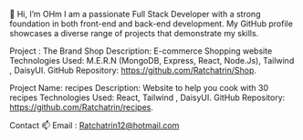 👋 Hi, I’m OHm
   I am a passionate Full Stack Developer with a strong foundation in both front-end and back-end development. My GitHub profile showcases a diverse range of projects that demonstrate my skills.

Project : The Brand Shop
Description: E-commerce Shopping website
Technologies Used: M.E.R.N (MongoDB, Express, React, Node.Js), Tailwind , DaisyUI.
GitHub Repository: https://github.com/Ratchatrin/Shop.

Project Name: recipes
Description: Website to help you cook with 30 recipes
Technologies Used: React, Tailwind , DaisyUI.
GitHub Repository: https://github.com/Ratchatrin/recipes.

Contact
📫 Email : Ratchatrin12@hotmail.com
